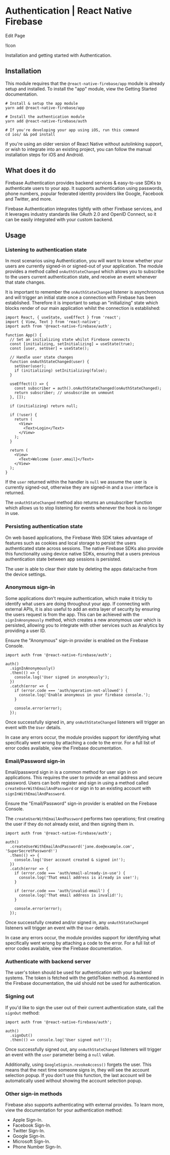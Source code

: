# Authentication | React Native Firebase
Edit Page

!Icon

Installation and getting started with Authentication.

[](#installation)Installation
-----------------------------

This module requires that the `@react-native-firebase/app` module is already setup and installed. To install the "app" module, view the Getting Started documentation.

```
# Install & setup the app module
yarn add @react-native-firebase/app

# Install the authentication module
yarn add @react-native-firebase/auth

# If you're developing your app using iOS, run this command
cd ios/ && pod install

```


If you're using an older version of React Native without autolinking support, or wish to integrate into an existing project, you can follow the manual installation steps for iOS and Android.

[](#what-does-it-do)What does it do
-----------------------------------

Firebase Authentication provides backend services & easy-to-use SDKs to authenticate users to your app. It supports authentication using passwords, phone numbers, popular federated identity providers like Google, Facebook and Twitter, and more.

Firebase Authentication integrates tightly with other Firebase services, and it leverages industry standards like OAuth 2.0 and OpenID Connect, so it can be easily integrated with your custom backend.

[](#usage)Usage
---------------

### [](#listening-to-authentication-state)Listening to authentication state

In most scenarios using Authentication, you will want to know whether your users are currently signed-in or signed-out of your application. The module provides a method called `onAuthStateChanged` which allows you to subscribe to the users current authentication state, and receive an event whenever that state changes.

It is important to remember the `onAuthStateChanged` listener is asynchronous and will trigger an initial state once a connection with Firebase has been established. Therefore it is important to setup an "initializing" state which blocks render of our main application whilst the connection is established:

```
import React, { useState, useEffect } from 'react';
import { View, Text } from 'react-native';
import auth from '@react-native-firebase/auth';

function App() {
  // Set an initializing state whilst Firebase connects
  const [initializing, setInitializing] = useState(true);
  const [user, setUser] = useState();

  // Handle user state changes
  function onAuthStateChanged(user) {
    setUser(user);
    if (initializing) setInitializing(false);
  }

  useEffect(() => {
    const subscriber = auth().onAuthStateChanged(onAuthStateChanged);
    return subscriber; // unsubscribe on unmount
  }, []);

  if (initializing) return null;

  if (!user) {
    return (
      <View>
        <Text>Login</Text>
      </View>
    );
  }

  return (
    <View>
      <Text>Welcome {user.email}</Text>
    </View>
  );
}

```


If the `user` returned within the handler is `null` we assume the user is currently signed-out, otherwise they are signed-in and a `User` interface is returned.

The `onAuthStateChanged` method also returns an unsubscriber function which allows us to stop listening for events whenever the hook is no longer in use.

### [](#persisting-authentication-state)Persisting authentication state

On web based applications, the Firebase Web SDK takes advantage of features such as cookies and local storage to persist the users authenticated state across sessions. The native Firebase SDKs also provide this functionality using device native SDKs, ensuring that a users previous authentication state between app sessions is persisted.

The user is able to clear their state by deleting the apps data/cache from the device settings.

### [](#anonymous-sign-in)Anonymous sign-in

Some applications don't require authentication, which make it tricky to identify what users are doing throughout your app. If connecting with external APIs, it is also useful to add an extra layer of security by ensuring the users request is from the app. This can be achieved with the `signInAnonymously` method, which creates a new anonymous user which is persisted, allowing you to integrate with other services such as Analytics by providing a user ID.

Ensure the "Anonymous" sign-in provider is enabled on the Firebase Console.

```
import auth from '@react-native-firebase/auth';

auth()
  .signInAnonymously()
  .then(() => {
    console.log('User signed in anonymously');
  })
  .catch(error => {
    if (error.code === 'auth/operation-not-allowed') {
      console.log('Enable anonymous in your firebase console.');
    }

    console.error(error);
  });

```


Once successfully signed in, any `onAuthStateChanged` listeners will trigger an event with the `User` details.

In case any errors occur, the module provides support for identifying what specifically went wrong by attaching a code to the error. For a full list of error codes available, view the Firebase documentation.

### [](#emailpassword-sign-in)Email/Password sign-in

Email/password sign in is a common method for user sign in on applications. This requires the user to provide an email address and secure password. Users can both register and sign in using a method called `createUserWithEmailAndPassword` or sign in to an existing account with `signInWithEmailAndPassword`.

Ensure the "Email/Password" sign-in provider is enabled on the Firebase Console.

The `createUserWithEmailAndPassword` performs two operations; first creating the user if they do not already exist, and then signing them in.

```
import auth from '@react-native-firebase/auth';

auth()
  .createUserWithEmailAndPassword('jane.doe@example.com', 'SuperSecretPassword!')
  .then(() => {
    console.log('User account created & signed in!');
  })
  .catch(error => {
    if (error.code === 'auth/email-already-in-use') {
      console.log('That email address is already in use!');
    }

    if (error.code === 'auth/invalid-email') {
      console.log('That email address is invalid!');
    }

    console.error(error);
  });

```


Once successfully created and/or signed in, any `onAuthStateChanged` listeners will trigger an event with the `User` details.

In case any errors occur, the module provides support for identifying what specifically went wrong by attaching a code to the error. For a full list of error codes available, view the Firebase documentation.

### [](#authenticate-with-backend-server)Authenticate with backend server

The user's token should be used for authentication with your backend systems. The token is fetched with the getIdToken method. As mentioned in the Firebase documentation, the uid should not be used for authentication.

### [](#signing-out)Signing out

If you'd like to sign the user out of their current authentication state, call the `signOut` method:

```
import auth from '@react-native-firebase/auth';

auth()
  .signOut()
  .then(() => console.log('User signed out!'));

```


Once successfully signed out, any `onAuthStateChanged` listeners will trigger an event with the `user` parameter being a `null` value.

Additionally, using `GoogleSignin.revokeAccess()` forgets the user. This means that the next time someone signs in, they will see the account selection popup. If you don't use this function, the last account will be automatically used without showing the account selection popup.

### [](#other-sign-in-methods)Other sign-in methods

Firebase also supports authenticating with external provides. To learn more, view the documentation for your authentication method:

*   Apple Sign-In.
*   Facebook Sign-In.
*   Twitter Sign-In.
*   Google Sign-In.
*   Microsoft Sign-In.
*   Phone Number Sign-In.

